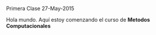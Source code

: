 Primera Clase 27-May-2015

Hola mundo. Aquí estoy comenzando el curso de **Metodos Computacionales**